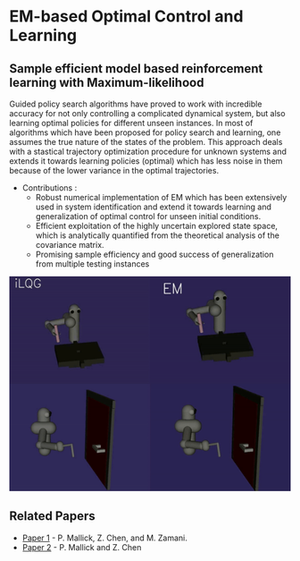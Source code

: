 # EM-based Optimal Control and Learning
## Sample efficient model based reinforcement learning with **Maximum-likelihood**

Guided policy search algorithms have proved to work with incredible accuracy for not only controlling a complicated dynamical system, but also learning optimal policies for different unseen instances. In most of algorithms which have been proposed for policy search and learning, one assumes the true nature of the states of the problem. This approach deals with a stastical trajectory optimization procedure for unknown systems and extends it towards learning policies (optimal) which has less noise in them because of the lower variance in the optimal trajectories. 
* Contributions : 
    * Robust numerical implementation of EM which has been extensively used in system identification and extend it towards learning and generalization of optimal control for unseen initial conditions.
    * Efficient exploitation of the highly
uncertain explored state space, which is analytically quantified from the theoretical analysis of the covariance matrix.
    * Promising sample efficiency and good success of generalization from multiple testing instances

![example GIF](ezgif.com-video-to-gif.gif)

Related Papers
--------------
- [Paper 1](https://www.sciencedirect.com/science/article/abs/pii/S0925231221015794) - P. Mallick, Z. Chen, and M. Zamani.
- [Paper 2](https://ieeexplore.ieee.org/document/9836999) - P. Mallick and Z. Chen



